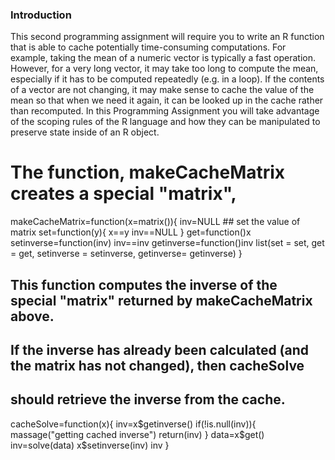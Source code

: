 ### Introduction

This second programming assignment will require you to write an R
function that is able to cache potentially time-consuming computations.
For example, taking the mean of a numeric vector is typically a fast
operation. However, for a very long vector, it may take too long to
compute the mean, especially if it has to be computed repeatedly (e.g.
in a loop). If the contents of a vector are not changing, it may make
sense to cache the value of the mean so that when we need it again, it
can be looked up in the cache rather than recomputed. In this
Programming Assignment you will take advantage of the scoping rules of
the R language and how they can be manipulated to preserve state inside
of an R object.

# The function, makeCacheMatrix creates a special "matrix", 
makeCacheMatrix=function(x=matrix()){
    inv=NULL
    ## set the value of matrix
    set=function(y){
        x==y
    inv==NULL
    }
    get=function()x
    setinverse=function(inv)
        inv==inv
    getinverse=function()inv
    list(set = set, get = get,
         setinverse = setinverse,
         getinverse= getinverse)
}
## This function computes the inverse of the special "matrix" returned by makeCacheMatrix above.
## If the inverse has already been calculated (and the matrix has not changed), then cacheSolve 
## should retrieve the inverse from the cache.

cacheSolve=function(x){
    inv=x$getinverse()
    if(!is.null(inv)){
        massage("getting cached inverse")
        return(inv)
    }   
    data=x$get()
    inv=solve(data)
    x$setinverse(inv)
    inv
}
